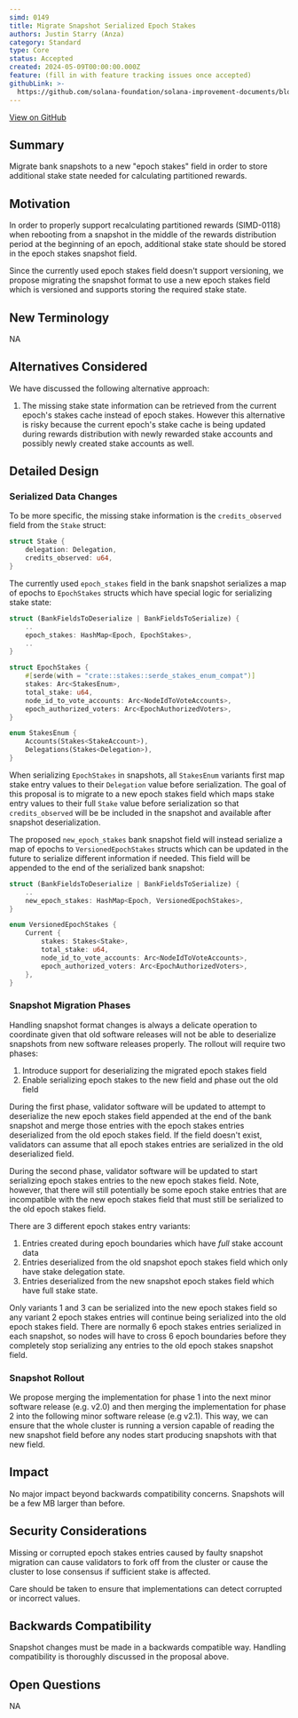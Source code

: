 ```yaml
---
simd: 0149
title: Migrate Snapshot Serialized Epoch Stakes
authors: Justin Starry (Anza)
category: Standard
type: Core
status: Accepted
created: 2024-05-09T00:00:00.000Z
feature: (fill in with feature tracking issues once accepted)
githubLink: >-
  https://github.com/solana-foundation/solana-improvement-documents/blob/main/proposals/0149-migrate-snapshot-epoch-stakes.md
---
```

[View on GitHub](https://github.com/solana-foundation/solana-improvement-documents/blob/main/proposals/0149-migrate-snapshot-epoch-stakes.md)


## Summary

Migrate bank snapshots to a new "epoch stakes" field in order to store
additional stake state needed for calculating partitioned rewards.

## Motivation

In order to properly support recalculating partitioned rewards (SIMD-0118)
when rebooting from a snapshot in the middle of the rewards distribution
period at the beginning of an epoch, additional stake state should be
stored in the epoch stakes snapshot field.

Since the currently used epoch stakes field doesn't support versioning, we
propose migrating the snapshot format to use a new epoch stakes field which is
versioned and supports storing the required stake state.

## New Terminology

NA

## Alternatives Considered

We have discussed the following alternative approach:

1. The missing stake state information can be retrieved from the current epoch's
stakes cache instead of epoch stakes. However this alternative is risky because
the current epoch's stake cache is being updated during rewards distribution with
newly rewarded stake accounts and possibly newly created stake accounts as well.

## Detailed Design

### Serialized Data Changes

To be more specific, the missing stake information is the `credits_observed`
field from the `Stake` struct:

```rust
struct Stake {
    delegation: Delegation,
    credits_observed: u64,
}
```

The currently used `epoch_stakes` field in the bank snapshot serializes a map of
epochs to `EpochStakes` structs which have special logic for serializing stake
state:

```rust
struct (BankFieldsToDeserialize | BankFieldsToSerialize) {
    ..
    epoch_stakes: HashMap<Epoch, EpochStakes>,
    ..
}

struct EpochStakes {
    #[serde(with = "crate::stakes::serde_stakes_enum_compat")]
    stakes: Arc<StakesEnum>,
    total_stake: u64,
    node_id_to_vote_accounts: Arc<NodeIdToVoteAccounts>,
    epoch_authorized_voters: Arc<EpochAuthorizedVoters>,
}

enum StakesEnum {
    Accounts(Stakes<StakeAccount>),
    Delegations(Stakes<Delegation>),
}
```

When serializing `EpochStakes` in snapshots, all `StakesEnum` variants first map
stake entry values to their `Delegation` value before serialization. The goal of
this proposal is to migrate to a new epoch stakes field which maps stake entry
values to their full `Stake` value before serialization so that
`credits_observed` will be be included in the snapshot and available after
snapshot deserialization.

The proposed `new_epoch_stakes` bank snapshot field will instead serialize a map
of epochs to `VersionedEpochStakes` structs which can be updated in the future
to serialize different information if needed. This field will be appended to the
end of the serialized bank snapshot:

```rust
struct (BankFieldsToDeserialize | BankFieldsToSerialize) {
    ..
    new_epoch_stakes: HashMap<Epoch, VersionedEpochStakes>,
}

enum VersionedEpochStakes {
    Current {
        stakes: Stakes<Stake>,
        total_stake: u64,
        node_id_to_vote_accounts: Arc<NodeIdToVoteAccounts>,
        epoch_authorized_voters: Arc<EpochAuthorizedVoters>,
    },
}
```

### Snapshot Migration Phases

Handling snapshot format changes is always a delicate operation to coordinate
given that old software releases will not be able to deserialize snapshots from
new software releases properly. The rollout will require two phases:

1. Introduce support for deserializing the migrated epoch stakes field 
2. Enable serializing epoch stakes to the new field and phase out the old field

During the first phase, validator software will be updated to attempt to
deserialize the new epoch stakes field appended at the end of the bank snapshot
and merge those entries with the epoch stakes entries deserialized from the old
epoch stakes field. If the field doesn't exist, validators can assume that all
epoch stakes entries are serialized in the old deserialized field.

During the second phase, validator software will be updated to start serializing
epoch stakes entries to the new epoch stakes field. Note, however, that there
will still potentially be some epoch stake entries that are incompatible with
the new epoch stakes field that must still be serialized to the old epoch stakes
field.

There are 3 different epoch stakes entry variants:

1. Entries created during epoch boundaries which have _full_ stake account data
2. Entries deserialized from the old snapshot epoch stakes field which only have
    stake delegation state.
3. Entries deserialized from the new snapshot epoch stakes field which have full
    stake state.

Only variants 1 and 3 can be serialized into the new epoch stakes field so any
variant 2 epoch stakes entries will continue being serialized into the old epoch
stakes field. There are normally 6 epoch stakes entries serialized in each
snapshot, so nodes will have to cross 6 epoch boundaries before they completely
stop serializing any entries to the old epoch stakes snapshot field.

### Snapshot Rollout

We propose merging the implementation for phase 1 into the next minor software
release (e.g. v2.0) and then merging the implementation for phase 2 into the
following minor software release (e.g v2.1).  This way, we can ensure that the
whole cluster is running a version capable of reading the new snapshot field
before any nodes start producing snapshots with that new field.

## Impact

No major impact beyond backwards compatibility concerns. Snapshots will
be a few MB larger than before.

## Security Considerations

Missing or corrupted epoch stakes entries caused by faulty snapshot migration
can cause validators to fork off from the cluster or cause the cluster to lose
consensus if sufficient stake is affected.

Care should be taken to ensure that implementations can detect corrupted
or incorrect values.

## Backwards Compatibility

Snapshot changes must be made in a backwards compatible way. Handling
compatibility is thoroughly discussed in the proposal above.

## Open Questions

NA
